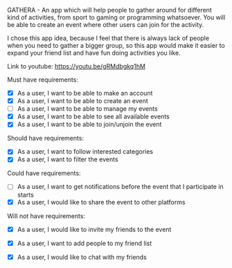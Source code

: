 GATHERA - An app which will help people to gather around for different kind of activities, from sport to gaming or programming whatsoever. You will be able to create an event where other users can join for the activity.

I chose this app idea, because I feel that there is always lack of people when you need to gather a bigger group, so this app would make it easier to expand your friend list and have fun doing activities you like. 

Link to youtube: https://youtu.be/gRMdbgkq1hM

Must have requirements:

- [x] As a user, I want to be able to make an account
- [x] As a user, I want to be able to create an event
- [ ] As a user, I want to be able to manage my events
- [x] As a user, I want to be able to see all available events
- [x] As a user, I want to be able to join/unjoin the event

Should have requirements: 

- [x] As a user, I want to follow interested categories
- [x] As a user, I want to filter the events

Could have requirements:

- [ ] As a user, I want to get notifications before the event that I participate in starts
- [x] As a user, I would like to share the event to other platforms

Will not have requirements:

- [x] As a user, I would like to invite my friends to the event
- [x] As a user, I want to add people to my friend list
- [x] As a user, I would like to chat with my friends


